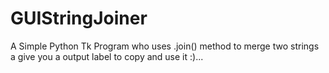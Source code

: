 # GUIStringJoiner
A Simple Python Tk Program who uses .join() method to merge two strings a give you a output label to copy and use it :)... 
